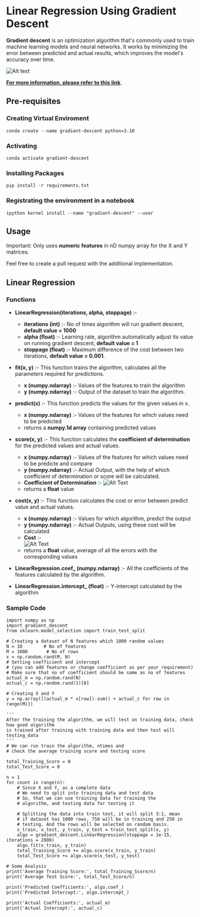 # Linear Regression Using Gradient Descent
**Gradient descent** is an optimization algorithm that's commonly used to train machine learning models and neural networks. It works by minimizing the error between predicted and actual results, which improves the model's accuracy over time.

![Alt text](https://miro.medium.com/v2/resize:fit:720/format:webp/1*yUYZ1j2toATCYnKasSncmg.png)

[**For more information, please refer to this link**](https://medium.com/@kavita_gupta/gradient-descent-simplified-for-machine-learning-mastery-407201dae91c).

## Pre-requisites
### Creating Virtual Enviroment
```
conda create --name gradient-descent python=3.10
```
### Activating
```
conda activate gradient-descent
```
### Installing Packages
```
pip install -r requirements.txt
```
### Registrating the environment in a notebook
```
ipython kernel install --name "gradient-descent" --user
```

## Usage
Important: Only uses **numeric features** in nD numpy array for the X and Y matrices.

Feel free to create a pull request with the additional implementation.

## Linear Regression

### Functions
- **LinearRegression(iterations, alpha, stoppage)** :- 
    - **iterations (int)** :- No of times algorithm will run gradient descent, **default value = 1000**
    - **alpha (float)** :- Learning rate, algorithm automatically adjust its value on running gradient descent, **default value = 1**
    - **stoppage (float)** :- Maximum difference of the cost between two iterations, **default value = 0.001**.

- **fit(x, y)** :- This function trains the algorithm, calculates all the parameters required for predictions.
    - **x (numpy.ndarray)** :- Values of the features to train the algorithm
    - **y (numpy.ndarray)** :- Output of the dataset to train the algorithm.

- **predict(x)** :- This function predicts the values for the given values in x.
    - **x (numpy.ndarray)** :- Values of the features for which values need to be predicted
    - returns a **numpy.1d array** containing predicted values

- **score(x, y)** :- This function calculates the **coefficient of determination** for the predicted values and actual values.
    - **x (numpy.ndarray)** :- Values of the features for which values need to be predicte and compare
    - **y (numpy.ndarray)** :- Actual Output, with the help of which coefficient of determination or score will be calculated.
    - **Coefficient of Determination** :-
    ![Alt Text](https://encrypted-tbn0.gstatic.com/images?q=tbn:ANd9GcQO5f-66JNgxG7pitR1HcnBZW5Hdrx6o7jrEYM2uzysCupWp4SNGXhEUCCbSDVR1BkKwAo&usqp=CAU)
    - returns a **float** value

- **cost(x, y)** :- This function calculates the cost or error between predict value and actual values.
    - **x (numpy.ndarray)** :- Values for which algorithm, predict the output
    - **y (numpy.ndarray)** :- Actual Outputs, using these cost will be calculated
    - **Cost** :-    
    ![Alt Text](https://editor.analyticsvidhya.com/uploads/272996.PNG)
    - returns a **float** value, average of all the errors with the corresponding values
- **LinearRegression.coef_ (numpy.ndarray)** :- All the coefficients of the features calculated by the algorithm.
- **LinearRegression.intercept_ (float)** :- Y-intercept calculated by the algorithm

### Sample Code
```
import numpy as np
import gradient_descent
from sklearn.model_selection import train_test_split

# Creating a dataset of N features which 1000 random values
N = 10        # No of features
M = 1000       # No of rows
x = np.random.rand(M, N)
# Setting coefficient and intercept 
# (you can add features or change coefficient as per your requirement)
# Make sure that no of coefficient should be same as no of features
actual_m = np.random.rand(N)
actual_c = np.random.rand(1)[0]

# Creating X and Y
y = np.array([(actual_m * x[row]).sum() + actual_c for row in range(M)])

'''
After the training the algorithm, we will test on training data, check how good algorithm
is trained after training with training data and then test will testing_data
'''
# We can run train the algorithm, ntimes and
# check the average training score and testing score

total_Training_Score = 0
total_Test_Score = 0

n = 1
for count in range(n):
    # Since X and Y, as a complete data
    # We need to split into training data and test data
    # So, that we can use training data for training the
    # algorithm, and testing data for testing it

    # Splitting the data into train test, it will split 3:1, mean
    # if dataset has 1000 rows, 750 will be in training and 250 in
    # testing. And the rows will be selected on random basis.
    x_train, x_test, y_train, y_test = train_test_split(x, y)
    algo = gradient_descent.LinearRegression(stoppage = 1e-15, iterations = 2000)
    algo.fit(x_train, y_train)
    total_Training_Score += algo.score(x_train, y_train)
    total_Test_Score += algo.score(x_test, y_test)

# Some Analysis
print('Average Training Score:', total_Training_Score/n)
print('Average Test Score:', total_Test_Score/n)

print('Predicted Coefficients:', algo.coef_)
print('Predicted Intercept:', algo.intercept_)

print('Actual Coefficients:', actual_m)
print('Actual Intercept:', actual_c)
```